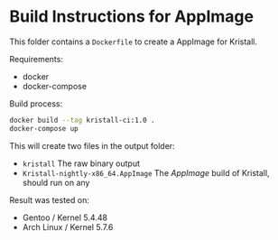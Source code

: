 # Build Instructions for AppImage

This folder contains a `Dockerfile` to create a AppImage for Kristall.

Requirements:
- docker
- docker-compose

Build process:
```sh
docker build --tag kristall-ci:1.0 .
docker-compose up
```

This will create two files in the output folder:
- `kristall`
  The raw binary output
- `Kristall-nightly-x86_64.AppImage`
  The *AppImage* build of Kristall, should run on any 
  
Result was tested on:
- Gentoo / Kernel 5.4.48
- Arch Linux / Kernel 5.7.6